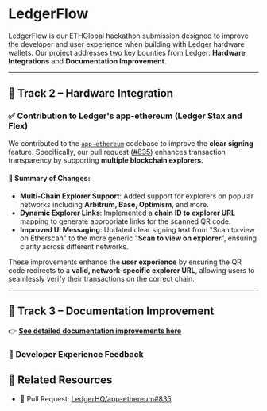 # LedgerFlow

LedgerFlow is our ETHGlobal hackathon submission designed to improve the developer and user experience when building with Ledger hardware wallets. Our project addresses two key bounties from Ledger: **Hardware Integrations** and **Documentation Improvement**.

---

## 🔧 Track 2 – Hardware Integration

### ✅ Contribution to Ledger's app-ethereum (Ledger Stax and Flex)

We contributed to the [`app-ethereum`](https://github.com/LedgerHQ/app-ethereum) codebase to improve the **clear signing** feature. Specifically, our pull request ([#835](https://github.com/LedgerHQ/app-ethereum/pull/835)) enhances transaction transparency by supporting **multiple blockchain explorers**.

#### 🔄 Summary of Changes:
- **Multi-Chain Explorer Support**: Added support for explorers on popular networks including **Arbitrum, Base, Optimism**, and more.
- **Dynamic Explorer Links**: Implemented a **chain ID to explorer URL** mapping to generate appropriate links for the scanned QR code.
- **Improved UI Messaging**: Updated clear signing text from "Scan to view on Etherscan" to the more generic "**Scan to view on explorer**", ensuring clarity across different networks.

These improvements enhance the **user experience** by ensuring the QR code redirects to a **valid, network-specific explorer URL**, allowing users to seamlessly verify their transactions on the correct chain.

---

## 📄 Track 3 – Documentation Improvement

👉 **[See detailed documentation improvements here](DocumentationImprovement/README.md)**

### 📝 Developer Experience Feedback


## 🔗 Related Resources

- 🔗 Pull Request: [LedgerHQ/app-ethereum#835](https://github.com/LedgerHQ/app-ethereum/pull/835)
